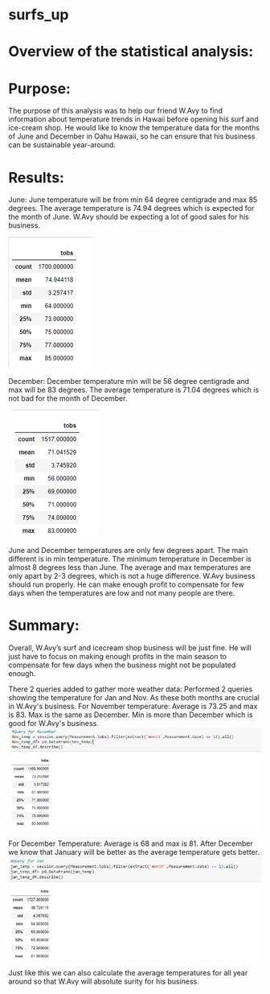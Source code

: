 # surfs_up

# Overview of the statistical analysis: 
# Purpose: 

The purpose of this analysis was to help our friend W.Avy to find information about temperature trends in Hawaii before opening his surf and ice-cream shop. He would like to know the temperature data for the months of June and December in Oahu Hawaii, so he can ensure that his business can be sustainable year-around. 

# Results:

June: June temperature will be from min 64 degree centigrade and max 85 degrees. The average temperature is 74.94 degrees which is expected for the month of June. W.Avy should be expecting a lot of good sales for his business. 

![surfs_up](https://github.com/Zainak94/surfs_up/blob/main/June_Temps.PNG)

December: December temperature min will be 56 degree centigrade and max will be 83 degrees. The average temperature is 71.04 degrees which is not bad for the month of December. 

![surfs_up](https://github.com/Zainak94/surfs_up/blob/main/Dec_Temps.PNG)

June and December temperatures are only few degrees apart. The main different is in min temperature. The minimum temperature in December is almost 8 degrees less than June. The average and max temperatures are only apart by 2-3 degrees, which is not a huge difference. W.Avy business should run properly. He can make enough profit to compensate for few days when the temperatures are low and not many people are there.  

# Summary:

Overall, W.Avy’s surf and icecream shop business will be just fine. He will just have to focus on making enough profits in the main season to compensate for few days when the business might not be populated enough. 

There 2 queries added to gather more weather data: 
Performed 2 queries showing the temperature for Jan and Nov. As these both months are crucial in W.Avy's business. 
For November temperature: 
Average is 73.25 and max is 83. Max is the same as December. Min is more than December which is good for W.Avy's business. 
![surfs_up](https://github.com/Zainak94/surfs_up/blob/main/Nov_Query.PNG)

For December Temperature: 
Average is 68 and max is 81. After December we know that January will be better as the average temperature gets better.  
![surfs_up](https://github.com/Zainak94/surfs_up/blob/main/Jan_Query.PNG)

Just like this we can also calculate the average temperatures for all year around so that W.Avy will absolute surity for his business. 
